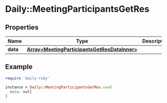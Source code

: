 # Daily::MeetingParticipantsGetRes

## Properties

| Name | Type | Description | Notes |
| ---- | ---- | ----------- | ----- |
| **data** | [**Array&lt;MeetingParticipantsGetResDataInner&gt;**](MeetingParticipantsGetResDataInner.md) |  | [optional] |

## Example

```ruby
require 'daily-ruby'

instance = Daily::MeetingParticipantsGetRes.new(
  data: null
)
```

